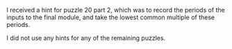 I received a hint for puzzle 20 part 2, which was to record the periods of the inputs to the final module, and take the lowest common multiple of these periods.

I did not use any hints for any of the remaining puzzles.
